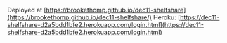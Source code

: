 Deployed at [https://brookethomp.github.io/dec11-shelfshare](https://brookethomp.github.io/dec11-shelfshare/)
Heroku: [https://dec11-shelfshare-d2a5bdd1bfe2.herokuapp.com/login.html](https://dec11-shelfshare-d2a5bdd1bfe2.herokuapp.com/login.html)
